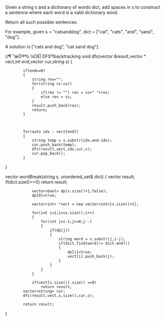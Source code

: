 Given a string s and a dictionary of words dict, add spaces in s to construct a sentence where each word is a valid dictionary word.

Return all such possible sentences.

For example, given
s = "catsanddog",
dict = ["cat", "cats", "and", "sand", "dog"].

A solution is ["cats and dog", "cat sand dog"].


//¶¯¹æÖ®ºó ¼ÓÉÏ DFSºÍbacktracking
 void dfs(vector<string> &result,vector<int> * vect,int end,vector<string> cur,string s)
{
           
            if(end==0)
            {
                string res="";
                for(string ss:cur)
                {
                    if(res != "") res = ss+" "+res;
                    else res = ss;
                }
                result.push_back(res);
                return;
            }
            
             
            
            for(auto idx : vect[end])
            {
                string temp = s.substr(idx,end-idx);
                cur.push_back(temp);
                dfs(result,vect,idx,cur,s);
                cur.pop_back();
            }
}


vector<string> wordBreak(string s, unordered_set<string>& dict)
{
                vector<string> result;
                if(dict.size()==0) return result;
        
                vector<bool> dp(s.size()+1,false);
                dp[0]=true;
        
                vector<int> *vect = new vector<int>[s.size()+1];
                
                for(int i=1;i<=s.size();i++)
                {
                    for(int j=i-1;j>=0;j--)
                    {
                        if(dp[j])
                        {
                            string word = s.substr(j,i-j);
                            if(dict.find(word)!= dict.end())
                            {
                                dp[i]=true;
                                vect[i].push_back(j);
                            }
                        }
                    }
                }
                
    			if(vect[s.size()].size() ==0)
    				return result;
            vector<string> cur;
            dfs(result,vect,s.size(),cur,s);
            
            return result;
}
